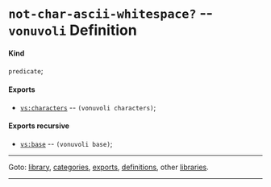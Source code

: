 

<a id='definition__vonuvoli__not-char-ascii-whitespace_3f'></a>

# `not-char-ascii-whitespace?` -- `vonuvoli` Definition


<a id='definition__vonuvoli__not-char-ascii-whitespace_3f__kind'></a>

#### Kind

`predicate`;


<a id='definition__vonuvoli__not-char-ascii-whitespace_3f__exports'></a>

#### Exports

 * [`vs:characters`](../../vonuvoli/exports/vs_3a_characters.md#export__vonuvoli__vs_3a_characters) -- `(vonuvoli characters)`;


<a id='definition__vonuvoli__not-char-ascii-whitespace_3f__exports-recursive'></a>

#### Exports recursive

 * [`vs:base`](../../vonuvoli/exports/vs_3a_base.md#export__vonuvoli__vs_3a_base) -- `(vonuvoli base)`;

----

Goto: [library](../../vonuvoli/_index.md#library__vonuvoli), [categories](../../vonuvoli/categories/_index.md#toc__vonuvoli__categories), [exports](../../vonuvoli/exports/_index.md#toc__vonuvoli__exports), [definitions](../../vonuvoli/definitions/_index.md#toc__vonuvoli__definitions), other [libraries](../../_libraries.md#toc__libraries).

----

